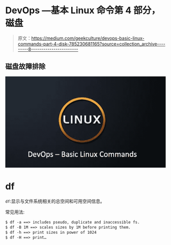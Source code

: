 # DevOps —基本 Linux 命令第 4 部分，磁盘

> 原文：<https://medium.com/geekculture/devops-basic-linux-commands-part-4-disk-785230681165?source=collection_archive---------8----------------------->

## 磁盘故障排除

![](img/bdf2b87c124cd6f7c0972bbe5c4823ef.png)

# df

`df`:显示与文件系统相关的总空间和可用空间信息。

常见用法:

```
$ df -a ==> includes pseudo, duplicate and inaccessible fs.
$ df -B 1M ==> scales sizes by 1M before printing them.
$ df -h ==> print sizes in power of 1024
$ df -H ==> print…
```